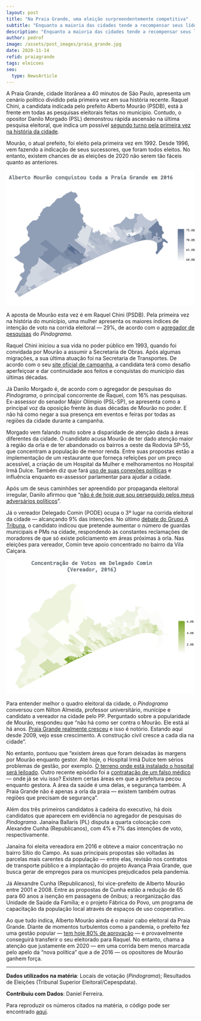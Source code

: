 ```yaml
---
layout: post
title: "Na Praia Grande, uma eleição surpreendentemente competitiva"
subtitle: "Enquanto a maioria das cidades tende a recompensar seus líderes, Praia Grande pode ter 2º turno pela primeira vez"
description: "Enquanto a maioria das cidades tende a recompensar seus líderes, Praia Grande pode ter 2º turno pela primeira vez"
author: pedrof
image: /assets/post_images/praia_grande.jpg
date: 2020-11-14
refid: praiagrande
tags: eleicoes
seo:
  type: NewsArticle
---
```


<p>A Praia Grande, cidade litorânea a 40 minutos de São Paulo, apresenta um cenário político dividido pela primeira vez em sua história recente. Raquel Chini, a candidata indicada pelo prefeito Alberto Mourão (PSDB), está à frente em todas as pesquisas eleitorais feitas no município. Contudo, o opositor Danilo Morgado (PSL) demonstrou rápida ascensão na última pesquisa eleitoral, que indica um possível <a href="https://www.atribuna.com.br/eleicoes/chini-x-morgado-praia-grande-pode-ter-segundo-turno-pela-primeira-vez-em-sua-hist%C3%B3ria-1.126776">segundo turno pela primeira vez na história da cidade</a>.</p>
<p>Mourão, o atual prefeito, foi eleito pela primeira vez em 1992. Desde 1996, vem fazendo a indicação de seus sucessores, que foram todos eleitos. No entanto, existem chances de as eleições de 2020 não serem tão fáceis quanto as anteriores.</p>
<p><img src="/assets/post_images/Praia_files/figure-html/unnamed-chunk-1-1.png" width="672" /></p>
<p>A aposta de Mourão esta vez é em Raquel Chini (PSDB). Pela primeira vez na história do município, uma mulher apresenta os maiores índices de intenção de voto na corrida eleitoral — 29%, de acordo com o <a href="https://pindograma.shinyapps.io/agregador/">agregador de pesquisas</a> do <em>Pindograma</em>.</p>
<p>Raquel Chini iniciou a sua vida no poder público em 1993, quando foi convidada por Mourão a assumir a Secretaria de Obras. Após algumas migrações, a sua última atuação foi na Secretaria de Transportes. De acordo com o seu <a href="http://raquel45.com.br/plano-de-governo/">site oficial de campanha</a>, a candidata terá como desafio aperfeiçoar e dar continuidade aos feitos e conquistas do município das últimas décadas.</p>
<p>Já Danilo Morgado é, de acordo com o agregador de pesquisas do <em>Pindograma</em>, o principal concorrente de Raquel, com 16% nas pesquisas. Ex-assessor do senador Major Olímpio (PSL-SP), se apresenta como a principal voz da oposição frente às duas décadas de Mourão no poder. E não há como negar a sua presença em eventos e feiras por todas as regiões da cidade durante a campanha.</p>
<p>Morgado vem falando muito sobre a disparidade de atenção dada a áreas diferentes da cidade. O candidato acusa Mourão de ter dado atenção maior à região da orla e de ter abandonado os bairros a oeste da Rodovia SP-55, que concentram a população de menor renda. Entre suas propostas estão a implementação de um restaurante que forneça refeições por um preço acessível, a criação de um Hospital da Mulher e melhoramentos no Hospital Irmã Dulce. Também diz que fará <a href="https://www.diariodolitoral.com.br/praia-grande/menos-shows-e-mais-saude-diz-pre-candidato-a-prefeitura-de-praia/129717/">uso de suas conexões políticas</a> e influência enquanto ex-assessor parlamentar para ajudar a cidade.</p>
<p>Após um de seus caminhões ser apreendido por propaganda eleitoral irregular, Danilo afirmou que “<a href="https://www.atribuna.com.br/noticias/policia/candidato-a-prefeito-tem-caminh%C3%A3o-apreendido-por-suposta-propaganda-irregular-em-praia-grande-1.125226">não é de hoje que sou perseguido pelos meus adversários políticos</a>”.</p>
<p>Já o vereador Delegado Comin (PODE) ocupa o 3º lugar na corrida eleitoral da cidade — alcançando 9% das intenções. No último <a href="https://www.atribuna.com.br/eleicoes/candidatos-de-praia-grande-abordam-%C3%A1reas-priorit%C3%A1rias-em-debate-do-grupo-tribuna-1.126161">debate do Grupo A Tribuna</a>, o candidato indicou que pretende aumentar o número de guardas municipais e PMs na cidade, respondendo às constantes reclamações de moradores de que só existe policiamento em áreas próximas à orla. Nas eleições para vereador, Comin teve apoio concentrado no bairro da Vila Caiçara.</p>
<p><img src="/assets/post_images/Praia_files/figure-html/unnamed-chunk-2-1.png" width="672" /></p>
<p>Para entender melhor o quadro eleitoral da cidade, o <em>Pindograma</em> conversou com Nilton Almeida, professor universitário, munícipe e candidato a vereador na cidade pelo PP. Perguntado sobre a popularidade de Mourão, respondeu que “não há como ser contra o Mourão. Ele está aí há anos. <a href="https://www.atribuna.com.br/cidades/praiagrande/praia-grande-ganha-6-mil-novos-moradores-e-se-consolida-como-3%C2%AA-cidade-mais-populosa-da-regi%C3%A3o-1.65446">Praia Grande realmente cresceu</a> e isso é notório. Estando aqui desde 2009, vejo esse crescimento. A construção civil cresce a cada dia na cidade”.</p>
<p>No entanto, pontuou que “existem áreas que foram deixadas às margens por Mourão enquanto gestor. Até hoje, o Hospital Irmã Dulce tem sérios problemas de gestão, por exemplo. <a href="https://www.atribuna.com.br/cidades/praiagrande/justi%C3%A7a-determina-leil%C3%A3o-de-terreno-do-hospital-irm%C3%A3-dulce-em-praia-grande-1.127315">O terreno onde está instalado o hospital será leiloado</a>. Outro recente episódio foi a <a href="https://noticias.r7.com/sao-paulo/contratantes-de-falso-medico-da-praia-grande-sp-viram-alvo-do-mp-05082020">contratação de um falso médico</a> — onde já se viu isso? Existem certas áreas em que a prefeitura pecou enquanto gestora. A área da saúde é uma delas, e segurança também. A Praia Grande não é apenas a orla da praia — existem também outras regiões que precisam de segurança”.</p>
<p>Além dos três primeiros candidatos à cadeira do executivo, há dois candidatos que aparecem em evidência no agregador de pesquisas do <em>Pindograma</em>. Janaína Ballaris (PL) disputa a quarta colocação com Alexandre Cunha (Republicanos), com 4% e 7% das intenções de voto, respectivamente.</p>
<p>Janaína foi eleita vereadora em 2016 e obteve a maior concentração no bairro Sítio do Campo. As suas principais propostas são voltadas às parcelas mais carentes da população — entre elas, revisão nos contratos de transporte público e a implantação do projeto Avança Praia Grande, que busca gerar de empregos para os munícipes prejudicados pela pandemia.</p>
<p>Já Alexandre Cunha (Republicanos), foi vice-prefeito de Alberto Mourão entre 2001 e 2008. Entre as propostas de Cunha estão a redução de 65 para 60 anos a isenção em passagens de ônibus; a reorganização das Unidade de Saúde da Família; e o projeto Fábrica do Povo, um programa de capacitação da população local através de espaços de uso cooperativo.</p>
<p>Ao que tudo indica, Alberto Mourão ainda é o maior cabo eleitoral da Praia Grande. Diante de momentos turbulentos como a pandemia, o prefeito fez uma gestão popular — <a href="https://www.atribuna.com.br/eleicoes/alberto-mour%C3%A3o-%C3%A9-aprovado-por-quase-80-da-popula%C3%A7%C3%A3o-em-praia-grande-1.120016">tem hoje 80% de aprovação</a> — e provavelmente conseguirá transferir o seu eleitorado para Raquel. No entanto, chama a atenção que justamente em 2020 — em uma corrida bem menos marcada pelo apelo da “nova política” que a de 2016 — os opositores de Mourão ganhem força.</p>

<hr style="width: 100%;">

**Dados utilizados na matéria**: Locais de votação (_Pindograma_); Resultados de Eleições (Tribunal Superior Eleitoral/Cepespdata).

**Contribuiu com Dados**: Daniel Ferreira.

Para reproduzir os números citados na matéria, o código pode ser encontrado [aqui][1].

[1]: https://github.com/pindograma/materias/blob/master/2020-11-14-praiagrande/Praia.Rmd
